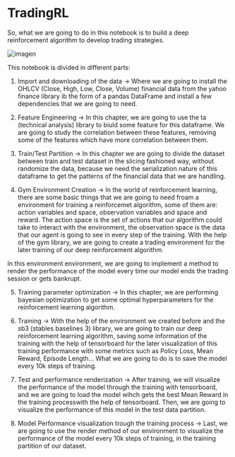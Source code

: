 # TradingRL

So, what we are going to do in this notebook is to build a deep reinforcement algorithm to develop trading strategies. 

![imagen](https://user-images.githubusercontent.com/18196870/206582870-04122003-5409-43d0-967d-c9a6eb58a01e.png)

This notebook is divided in different parts:

1. Import and downloading of the data -> Where we are going to install the OHLCV (Close, High, Low, Close, Volume) financial data from the yahoo finance library ib the form of a pandas DataFrame and install a few dependencies that we are going to need.

2. Feature Engineering -> In this chapter, we are going to use the ta (technical analysis) library to biuld some feature for this dataframe. We are going to study the correlation between these features, removing some of the features which have more correlation between them.

3. Train/Test Partition -> In this chapter we are going to divide the dataset between train and test dataset in the slicing fashioned way, without randomize the data, because we need the serialization nature of this dataframe to get the patterns of the financial data that we are handling.

4. Gym Environment Creation -> In the world of reinforcement learning, there are some basic things that we are going to need froam a environment for training a reinforcemet algorithm, some of them are: action variables and space, observation variables and space and reward. The action space is the set of actions that our algorithm could take to interact with the environment, the observation space is the data that our agent is going to see in every step of the training. With the help of the gym library, we are going to create a trading environment for the later training of our deep reinforcement algorithm.

In this environment environment, we are going to implement a method to render the performance of the model every time our model ends the trading session or gets bankrupt.

5. Training parameter optimization -> In this chapter, we are performing bayesian optimization to get some optimal hyperparameters for the reinforcement learning algorithm.

6. Training -> With the help of the environment we created before and the sb3 (stables baselines 3) library, we are going to train our deep reinforcement learning algorithm, saving some information of the training with the help of tensorboard for the later visualization of this training performance with some metrics such as Policy Loss, Mean Reward, Episode Length... What we are going to do is to save the model every 10k steps of training.

7. Test and performance renderization -> After training, we will visualize the performance of the model through the training with tensorboard, and we are going to load the model wihch gets the best Mean Reward in the training processwith the help of tensorboard. Then, we are going to visualize the performance of this model in the test data partition.

8. Model Performance visualization trough the training process -> Last, we are going to use the render method of our environment to visualize the performance of the model every 10k steps of training, in the training partition of our dataset.

